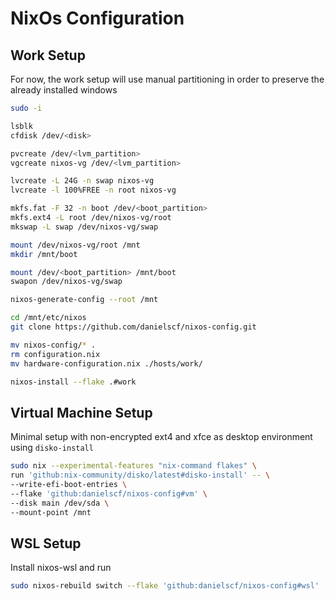 # NixOs Configuration

## Work Setup

For now, the work setup will use manual partitioning in order to preserve the already installed windows

```sh
sudo -i

lsblk
cfdisk /dev/<disk>

pvcreate /dev/<lvm_partition>
vgcreate nixos-vg /dev/<lvm_partition>

lvcreate -L 24G -n swap nixos-vg
lvcreate -l 100%FREE -n root nixos-vg

mkfs.fat -F 32 -n boot /dev/<boot_partition>
mkfs.ext4 -L root /dev/nixos-vg/root
mkswap -L swap /dev/nixos-vg/swap

mount /dev/nixos-vg/root /mnt
mkdir /mnt/boot

mount /dev/<boot_partition> /mnt/boot
swapon /dev/nixos-vg/swap

nixos-generate-config --root /mnt

cd /mnt/etc/nixos
git clone https://github.com/danielscf/nixos-config.git

mv nixos-config/* .
rm configuration.nix
mv hardware-configuration.nix ./hosts/work/

nixos-install --flake .#work
```

## Virtual Machine Setup

Minimal setup with non-encrypted ext4 and xfce as desktop environment using `disko-install`

```sh
sudo nix --experimental-features "nix-command flakes" \
run 'github:nix-community/disko/latest#disko-install' -- \
--write-efi-boot-entries \
--flake 'github:danielscf/nixos-config#vm' \
--disk main /dev/sda \
--mount-point /mnt 
```

## WSL Setup

Install nixos-wsl and run

```sh
sudo nixos-rebuild switch --flake 'github:danielscf/nixos-config#wsl'
```